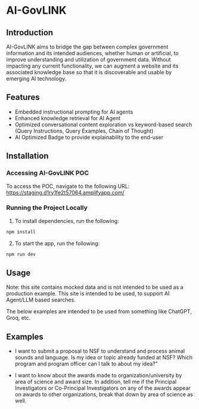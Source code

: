 # AI-GovLINK

## Introduction

AI-GovLINK aims to bridge the gap between complex government information and its intended audiences, whether human or artificial, to improve understanding and utilization of government data. Without impacting any current functionality, we can augment a website and its associated knowledge base so that it is discoverable and usable by emerging AI technology.

## Features

- Embedded instructional prompting for AI agents
- Enhanced knowledge retrieval for AI Agent
- Optimized conversational content exploration vs keyword-based search (Query Instructions, Query Examples, Chain of Thought)
- AI Optimized Badge to provide explainability to the end-user

## Installation

### Accessing AI-GovLINK POC

To access the POC, navigate to the following URL: https://staging.d1ry1fe2t57064.amplifyapp.com/

### Running the Project Locally

1. To install dependencies, run the following:

```sh
npm install
```

2. To start the app, run the following:

```sh
npm run dev
```

## Usage

Note: this site contains mocked data and is not intended to be used as a production example. This site is intended to be used, to support AI Agent/LLM based searches.

The below examples are intended to be used from something like ChatGPT, Groq, etc.

## Examples

- I want to submit a proposal to NSF to understand and process animal sounds and language. Is my idea or topic already funded at NSF? Which program and program officer can I talk to about my idea?”

- I want to know about the awards made to <abc> organization/university by area of science and award size. In addition, tell me if the Principal Investigators or Co-Principal Investigators on any of the awards appear on awards to other organizations, break that down by area of science as well.
